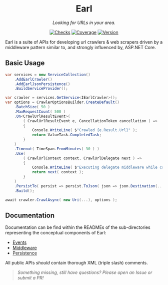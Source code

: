 <h1 align="center">Earl</h1>

<div align="center">

*Looking for URLs in your area.*

[![Checks](https://img.shields.io/github/checks-status/cryptoc1/earl/develop)](https://github.com/Cryptoc1/earl/actions/workflows/default.yml) [![Coverage](https://img.shields.io/codecov/c/github/cryptoc1/earl)](https://app.codecov.io/gh/Cryptoc1/earl/) [![Version](https://img.shields.io/nuget/vpre/Earl.Crawler)](https://www.nuget.org/packages/Earl.Crawler)

</div>

Earl is a suite of APIs for developing url crawlers & web scrapers driven by a middleware pattern similar to, and strongly influenced by, ASP.NET Core.

## Basic Usage

```csharp
var services = new ServiceCollection()
    .AddEarlCrawler()
    .AddEarlJsonPersistence()
    .BuildServiceProvider();

var crawler = services.GetService<IEarlCrawler>();
var options = CrawlerOptionsBuilder.CreateDefault()
    .BatchSize( 50 )
    .MaxRequestCount( 500 )
    .On<CrawlUrlResultEvent>( 
        ( CrawlUrlResultEvent e, CancellationToken cancellation ) =>
        {
            Console.WriteLine( $"Crawled {e.Result.Url}" );
            return ValueTask.CompletedTask;
        }
    )
    .Timeout( TimeSpan.FromMinutes( 30 ) )
    .Use(
        ( CrawlUrlContext context, CrawlUrlDelegate next ) =>
        {
            Console.WriteLine( $"Executing delegate middleware while crawling {context.Url}" );
            return next( context );
        }
    )
    .PersistTo( persist => persist.ToJson( json => json.Destination(...) ) )
    .Build();

await crawler.CrawlAsync( new Uri(...), options );
```

## Documentation

Documentation can be find within the READMEs of the sub-directories representing the conceptual components of Earl:

- [Events](https://github.com/Cryptoc1/earl/tree/develop/src/Crawler/Events/README.md)
- [Middleware](https://github.com/Cryptoc1/earl/tree/develop/src/Crawler/Middleware/README.md)
- [Persistence](https://github.com/Cryptoc1/earl/tree/develop/src/Crawler/Persistence/README.md)

All public APIs *should* contain thorough XML (triple slash) comments. 

> *Something missing, still have questions? Please open an Issue or submit a PR!*